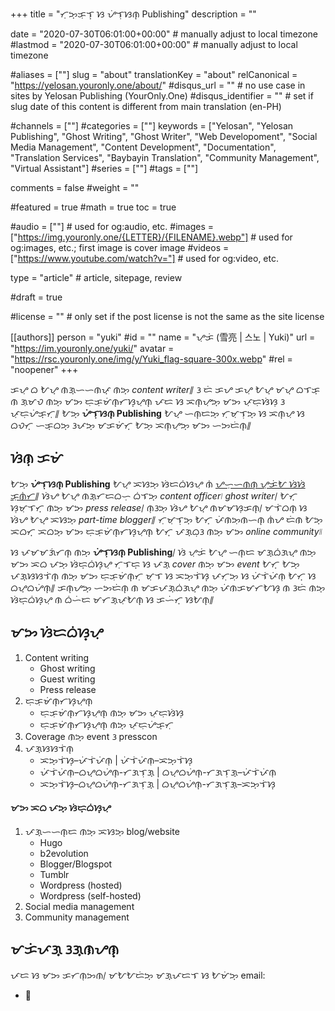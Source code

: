 +++
title = "ᜆᜓᜅ᜔ᜃᜓᜎ᜔ ᜐ ᜌᜒᜎᜓᜐᜈ᜔ Publishing"
description = ""

date = "2020-07-30T06:01:00+00:00"                                          # manually adjust to local timezone
#lastmod = "2020-07-30T06:01:00+00:00"                                       # manually adjust to local timezone

#aliases = [""]
slug = "about"
translationKey = "about"
relCanonical = "https://yelosan.youronly.one/about/"
#disqus_url = ""                                                    # no use case in sites by Yelosan Publishing (YourOnly.One)
#disqus_identifier = ""                                             # set if slug date of this content is different from main translation (en-PH)

#channels = [""]
#categories = [""]
keywords = ["Yelosan", "Yelosan Publishing", "Ghost Writing", "Ghost Writer", "Web Developoment", "Social Media Management", "Content Development", "Documentation", "Translation Services", "Baybayin Translation", "Community Management", "Virtual Assistant"]
#series = [""]
#tags = [""]

comments = false
#weight = ""

#featured = true
#math = true
toc = true

#audio = [""]                                                          # used for og:audio, etc.
#images = ["https://img.youronly.one/{LETTER}/{FILENAME}.webp"]                 # used for og:images, etc.; first image is cover image
#videos = ["https://www.youtube.com/watch?v="]                         # used for og:video, etc.

type = "article"                                                           # article, sitepage, review

#draft = true

#license = ""                                                         # only set if the post license is not the same as the site license

[[authors]]
  person = "yuki"
  #id = ""
  name = "ᜌᜓᜃᜒ (雪亮 | 스노 | Yuki)"
  url = "https://im.youronly.one/yuki/"
  avatar = "https://rsc.youronly.one/img/y/Yuki_flag-square-300x.webp"
  #rel = "noopener"
+++

ᜃᜌᜓ ᜊ ᜀᜌ᜔ ᜈᜄ᜔ᜑᜑᜈᜉ᜔ ᜈᜅ᜔ *content writer*᜶ ᜂ ᜇᜒ ᜃᜌ ᜃᜌᜓ ᜀᜌ᜔ ᜋᜌ᜔ ᜊᜎᜃ᜔ ᜈ ᜄᜓᜋᜏ ᜈᜅ᜔ ᜋᜅ ᜇᜓᜃᜓᜋᜒᜈ᜔ᜆᜐ᜔ᜌᜓᜈ᜔ ᜉᜇ ᜐ ᜁᜈ᜔ᜌᜓᜅ᜔ ᜋᜅ ᜉᜓᜇᜓᜐᜒᜐᜓ ᜂ ᜉᜓᜇᜓᜌᜒᜃ᜔ᜆᜓ᜶ ᜀᜅ᜔ **ᜌᜒᜎᜓᜐᜈ᜔ Publishing** ᜀᜌ᜔ ᜑᜈ᜔ᜇᜅ᜔ ᜆᜓᜋᜓᜎᜓᜅ᜔ ᜐ ᜁᜈ᜔ᜌᜓ ᜐ ᜊᜏᜆ᜔ ᜑᜃ᜔ᜊᜅ᜔ ᜂᜉᜅ᜔ ᜋᜃᜋᜒᜆ᜔ ᜀᜅ᜔ ᜁᜈ᜔ᜌᜓᜅ᜔ ᜋᜅ ᜑᜅᜇᜒᜈ᜔᜶

## ᜐᜒᜈᜓ ᜃᜋᜒ

ᜀᜅ᜔ **ᜌᜒᜎᜓᜐᜈ᜔ Publishing** ᜀᜌ᜔ ᜁᜐᜅ᜔ ᜐᜒᜇᜊᜒᜐᜌᜓ ᜈᜒ [ᜌᜑᜓᜑᜈᜈ᜔ ᜌᜓᜃᜒᜀ ᜐᜒᜐᜒ ᜃᜓᜈᜒᜆ](https://iam.youronly.one)᜶ ᜐᜒᜌ ᜀᜌ᜔ ᜈᜄ᜔ᜆᜇᜊᜑᜓ ᜊᜒᜎᜅ᜔ *content officer*᜵ *ghost writer*᜵ ᜀᜆ᜔ ᜐᜓᜋᜓᜎᜆ᜔ ᜈᜅ᜔ ᜋᜅ *press release*᜵ ᜈᜓᜂᜅ᜔ ᜐᜒᜌ ᜀᜌ᜔ ᜈᜋᜋᜐᜓᜃᜈ᜔᜵ ᜋᜎᜒᜊᜈ᜔ ᜐ ᜐᜒᜌ ᜀᜌ᜔ ᜁᜐᜅ᜔ *part-time blogger*᜶ ᜆᜓᜋᜓᜎᜓᜅ᜔ ᜀᜆ᜔ ᜉᜒᜈᜅᜓᜈᜑᜈ᜔ ᜈᜒᜌ ᜇᜒᜈ ᜀᜅ᜔ ᜁᜊᜆ᜔ ᜁᜊᜅ᜔ ᜋᜅ ᜇᜓᜃᜓᜋᜒᜈ᜔ᜆᜐ᜔ᜌᜓᜈ᜔ ᜀᜆ᜔ ᜉᜄ᜔ᜊᜓᜂ ᜈᜅ᜔ ᜋᜅ *online community*᜶

ᜐ ᜉᜋᜋᜄᜒᜆᜈ᜔ ᜈᜅ᜔ **ᜌᜒᜎᜓᜐᜈ᜔ Publishing**᜵ ᜐᜒ ᜌᜓᜃᜒ ᜀᜌ᜔ ᜑᜈ᜔ᜇ ᜋᜄ᜔ᜊᜒᜄᜌ᜔ ᜈᜅ᜔ ᜋᜅ ᜁᜊ ᜉᜅ᜔ ᜐᜒᜇ᜔ᜊᜒᜐ᜔ᜌᜓ ᜆᜓᜎᜇ᜔ ᜐ ᜉᜄ᜔ *cover* ᜈᜅ᜔ ᜋᜅ *event* ᜀᜆ᜔ ᜀᜅ᜔ ᜉᜄ᜔ᜐᜐᜎᜒᜈ᜔ ᜈᜅ᜔ ᜋᜅ ᜇᜓᜃᜓᜋᜒᜈ᜔ᜆᜓ ᜋᜓᜎ ᜐ ᜁᜅ᜔ᜎᜒᜐ᜔ ᜉᜆᜓᜅᜓ ᜐ ᜉᜒᜎᜒᜉᜒᜈᜓ ᜀᜆ᜔ ᜐ ᜊᜌ᜔ᜊᜌᜒᜈ᜔᜶ ᜃᜈ᜔ᜌᜅ᜔ ᜑᜅᜇᜒᜈ᜔ ᜈ ᜋᜃᜉᜄ᜔ᜊᜒᜄᜌ᜔ ᜈᜅ᜔ ᜉᜒᜈᜃᜋᜆᜀᜐ᜔ ᜈ ᜂᜇᜒ ᜈᜅ᜔ ᜐᜒᜇ᜔ᜊᜒᜐ᜔ᜌᜓ ᜈ ᜊᜒᜑᜒᜇ ᜋᜆᜄ᜔ᜉᜓᜀᜈ᜔ ᜐ ᜃᜑᜒᜆ᜔ ᜐᜀᜈ᜔᜶

## ᜋᜅ ᜐᜒᜇᜊᜒᜐ᜔ᜌᜓ

1. Content writing
    - Ghost writing
    - Guest writing
    - Press release
1. ᜇᜓᜃᜓᜋᜒᜈ᜔ᜆᜐ᜔ᜌᜓᜈ᜔
    - ᜇᜓᜃᜓᜋᜒᜈ᜔ᜆᜐ᜔ᜌᜓᜈ᜔ ᜈᜅ᜔ ᜋᜅ ᜉᜓᜇᜓᜐᜒᜐᜓ
    - ᜇᜓᜃᜓᜋᜒᜈ᜔ᜆᜐ᜔ᜌᜓᜈ᜔ ᜈᜅ᜔ ᜉᜓᜇᜓᜌᜒᜃ᜔ᜆᜓ
1. Coverage ᜈᜅ᜔ event ᜂ presscon
1. ᜉᜄ᜔ᜐᜐᜎᜒᜈ᜔
    - ᜁᜅ᜔ᜎᜒᜐ᜔–ᜉᜒᜎᜒᜉᜒᜈᜓ | ᜉᜒᜎᜒᜉᜒᜈᜓ–ᜁᜅ᜔ᜎᜒᜐ᜔
    - ᜉᜒᜎᜒᜉᜒᜈᜓ–ᜊᜌ᜔ᜊᜌᜒᜈ᜔-ᜆᜄᜎᜓᜄ᜔ | ᜊᜌ᜔ᜊᜌᜒᜈ᜔-ᜆᜄᜎᜓᜄ᜔–ᜉᜒᜎᜒᜉᜒᜈᜓ
    - ᜁᜅ᜔ᜎᜒᜐ᜔–ᜊᜌ᜔ᜊᜌᜒᜈ᜔-ᜆᜄᜎᜓᜄ᜔ | ᜊᜌ᜔ᜊᜌᜒᜈ᜔-ᜆᜄᜎᜓᜄ᜔–ᜁᜅ᜔ᜎᜒᜐ᜔

#### ᜋᜅ ᜁᜊ ᜉᜅ᜔ ᜐᜒᜇ᜔ᜊᜒᜐ᜔ᜌᜓ

1. ᜉᜄ᜔ᜑᜑᜈ᜔ᜇ ᜈᜅ᜔ ᜁᜐᜅ᜔ blog/website
    - Hugo
    - b2evolution
    - Blogger/Blogspot
    - Tumblr
    - Wordpress (hosted)
    - Wordpress (self-hosted)
1. Social media management
1. Community management

## ᜋᜃᜒᜉᜄ᜔ ᜂᜄ᜔ᜈᜌᜈ᜔

ᜉᜇ ᜐ ᜋᜅ ᜃᜆᜈᜓᜅᜈ᜵ ᜋᜀᜀᜇᜒᜅ᜔ ᜋᜄ᜔ᜉᜇᜎ ᜐ ᜀᜋᜒᜅ᜔ email:

- &#x1F4E7; <span class="email_yelosan"></span>
